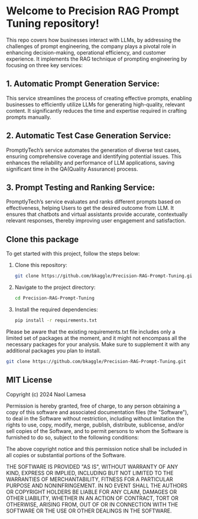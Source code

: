 # Welcome to Precision RAG Prompt Tuning repository!
This repo covers how businesses interact with LLMs, by addressing the challenges of prompt engineering, the company plays a pivotal role in enhancing decision-making, operational efficiency, and customer experience.
It implements the RAG technique of prompting engineering by focusing on three key services:

## 1. Automatic Prompt Generation Service:

This service streamlines the process of creating effective prompts, enabling businesses to efficiently utilize LLMs for generating high-quality, relevant content. It significantly reduces the time and expertise required in crafting prompts manually.

## 2. Automatic Test Case Generation Service:

PromptlyTech’s service automates the generation of diverse test cases, ensuring comprehensive coverage and identifying potential issues. This enhances the reliability and performance of LLM applications, saving significant time in the QA(Quality Assurance) process.

## 3. Prompt Testing and Ranking Service:

PromptlyTech’s service evaluates and ranks different prompts based on effectiveness, helping Users to get the desired outcome from LLM. It ensures that chatbots and virtual assistants provide accurate, contextually relevant responses, thereby improving user engagement and satisfaction.

## Clone this package
To get started with this project, follow the steps below:

1. Clone this repository:
    ```bash
    git clone https://github.com/bkaggle/Precision-RAG-Prompt-Tuning.git
    ```

2. Navigate to the project directory:
    ```bash
    cd Precision-RAG-Prompt-Tuning
    ```
 
3. Install the required dependencies:
    ```bash
    pip install -r requirements.txt
    ```

Please be aware that the existing requirements.txt file includes only a limited set of packages at the moment, and it might not encompass all the necessary packages for your analysis. Make sure to supplement it with any additional packages you plan to install.

   ```bash
   git clone https://github.com/bkaggle/Precision-RAG-Prompt-Tuning.git
   ```


## MIT License

Copyright (c) 2024 Naol Lamesa

Permission is hereby granted, free of charge, to any person obtaining a copy
of this software and associated documentation files (the "Software"), to deal
in the Software without restriction, including without limitation the rights
to use, copy, modify, merge, publish, distribute, sublicense, and/or sell
copies of the Software, and to permit persons to whom the Software is
furnished to do so, subject to the following conditions:

The above copyright notice and this permission notice shall be included in all
copies or substantial portions of the Software.

THE SOFTWARE IS PROVIDED "AS IS", WITHOUT WARRANTY OF ANY KIND, EXPRESS OR
IMPLIED, INCLUDING BUT NOT LIMITED TO THE WARRANTIES OF MERCHANTABILITY,
FITNESS FOR A PARTICULAR PURPOSE AND NONINFRINGEMENT. IN NO EVENT SHALL THE
AUTHORS OR COPYRIGHT HOLDERS BE LIABLE FOR ANY CLAIM, DAMAGES OR OTHER
LIABILITY, WHETHER IN AN ACTION OF CONTRACT, TORT OR OTHERWISE, ARISING FROM,
OUT OF OR IN CONNECTION WITH THE SOFTWARE OR THE USE OR OTHER DEALINGS IN THE
SOFTWARE.
